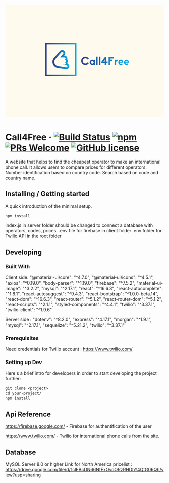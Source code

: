![Logo of the project](./client/src/image/logo.png)

# Call4Free &middot; [![Build Status](https://img.shields.io/travis/npm/npm/latest.svg?style=flat-square)](https://travis-ci.org/npm/npm) [![npm](https://img.shields.io/npm/v/npm.svg?style=flat-square)](https://www.npmjs.com/package/npm) [![PRs Welcome](https://img.shields.io/badge/PRs-welcome-brightgreen.svg?style=flat-square)](http://makeapullrequest.com) [![GitHub license](https://img.shields.io/badge/license-MIT-blue.svg?style=flat-square)](https://github.com/your/your-project/blob/master/LICENSE)

A website that helps to find the cheapest operator to make an international phone call. It allows users to compare prices for different operators.
Number identification based on country code. Search based on code and country name.

## Installing / Getting started

A quick introduction of the minimal setup.

```shell
npm install
```

index.js in server folder should be changed to connect a database with operators, codes, prices.
.env file for firebase in client folder
.env folder for Twilio API in the root folder

## Developing

### Built With

Client side:
"@material-ui/core": "^4.7.0",
"@material-ui/icons": "^4.5.1",
"axios": "^0.19.0",
"body-parser": "^1.19.0",
"firebase": "^7.5.2",
"material-ui-image": "^3.2.2",
"mysql": "^2.17.1",
"react": "^16.6.3",
"react-autocomplete": "^1.8.1",
"react-autosuggest": "^9.4.3",
"react-bootstrap": "^1.0.0-beta.14",
"react-dom": "^16.6.3",
"react-router": "^5.1.2",
"react-router-dom": "^5.1.2",
"react-scripts": "^2.1.1",
"styled-components": "^4.4.1",
"twilio": "^3.37.1",
"twilio-client": "^1.9.6"

Server side :
"dotenv": "^8.2.0",
"express": "^4.17.1",
"morgan": "^1.9.1",
"mysql": "^2.17.1",
"sequelize": "^5.21.2",
"twilio": "^3.37.1"

### Prerequisites
Need credentials for Twilio account :
https://www.twilio.com/

### Setting up Dev

Here's a brief intro for developers in order to start developing
the project further:

```shell
git clone <project>
cd your-project/
npm install
```

## Api Reference
https://firebase.google.com/ - Firebase for authentification of the user

https://www.twilio.com/ - Twilio for international phone calls from the site.

## Database

MySQL Server 8.0 or higher
Link for North America pricelist : https://drive.google.com/file/d/1clEBcDN66NtExOvoORzRHDhY4QtG06Qh/view?usp=sharing
